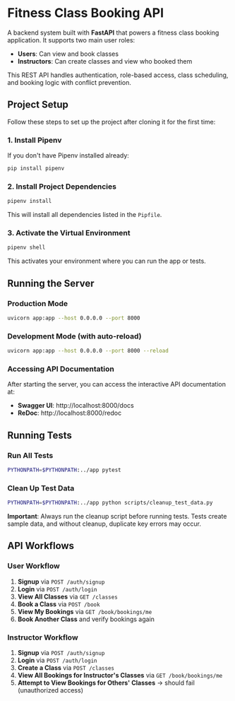 # Fitness Class Booking API

A backend system built with **FastAPI** that powers a fitness class booking application. It supports two main user roles:

- **Users**: Can view and book classes
- **Instructors**: Can create classes and view who booked them

This REST API handles authentication, role-based access, class scheduling, and booking logic with conflict prevention.

## Project Setup

Follow these steps to set up the project after cloning it for the first time:

### 1. Install Pipenv

If you don't have Pipenv installed already:

```bash
pip install pipenv
```

### 2. Install Project Dependencies

```bash
pipenv install
```

This will install all dependencies listed in the `Pipfile`.

### 3. Activate the Virtual Environment

```bash
pipenv shell
```

This activates your environment where you can run the app or tests.

## Running the Server

### Production Mode

```bash
uvicorn app:app --host 0.0.0.0 --port 8000
```

### Development Mode (with auto-reload)

```bash
uvicorn app:app --host 0.0.0.0 --port 8000 --reload
```

### Accessing API Documentation

After starting the server, you can access the interactive API documentation at:

- **Swagger UI**: http://localhost:8000/docs
- **ReDoc**: http://localhost:8000/redoc

## Running Tests

### Run All Tests

```bash
PYTHONPATH=$PYTHONPATH:../app pytest
```

### Clean Up Test Data

```bash
PYTHONPATH=$PYTHONPATH:../app python scripts/cleanup_test_data.py
```

**Important**: Always run the cleanup script before running tests. Tests create sample data, and without cleanup, duplicate key errors may occur.

## API Workflows

### User Workflow

1. **Signup** via `POST /auth/signup`
2. **Login** via `POST /auth/login`
3. **View All Classes** via `GET /classes`
4. **Book a Class** via `POST /book`
5. **View My Bookings** via `GET /book/bookings/me`
6. **Book Another Class** and verify bookings again

### Instructor Workflow

1. **Signup** via `POST /auth/signup`
2. **Login** via `POST /auth/login`
3. **Create a Class** via `POST /classes`
4. **View All Bookings for Instructor's Classes** via `GET /book/bookings/me`
5. **Attempt to View Bookings for Others' Classes** → should fail (unauthorized access)
